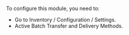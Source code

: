 To configure this module, you need to:

- Go to Inventory / Configuration / Settings.
- Active Batch Transfer and Delivery Methods.

